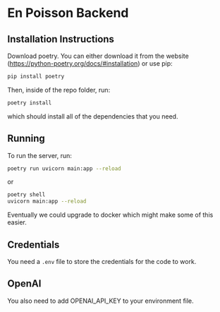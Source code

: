 # En Poisson Backend

## Installation Instructions

Download poetry. You can either download it from the website (https://python-poetry.org/docs/#installation) or use pip:

```bash
pip install poetry
```

Then, inside of the repo folder, run:

```bash
poetry install
```

which should install all of the dependencies that you need.

## Running

To run the server, run:

```bash
poetry run uvicorn main:app --reload
```

or

```bash
poetry shell
uvicorn main:app --reload
```

Eventually we could upgrade to docker which might make some of this easier.

## Credentials

You need a `.env` file to store the credentials for the code to work.

## OpenAI

You also need to add OPENAI_API_KEY to your environment file.

